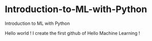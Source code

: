 # Introduction-to-ML-with-Python
Introduction to ML with Python

Hello world !
I create the first github of Hello Machine Learning !
